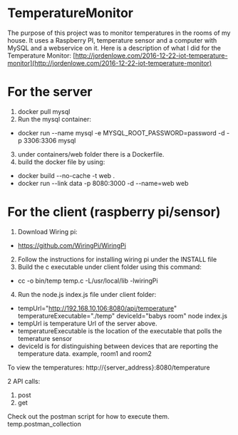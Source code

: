# TemperatureMonitor

The purpose of this project was to monitor temperatures in the rooms of my house.  It uses a Raspberry PI, temperature sensor and a computer with MySQL and a webservice on it.  Here is a description of what I did for the Temperature Monitor: [http://jordenlowe.com/2016-12-22-iot-temperature-monitor](http://jordenlowe.com/2016-12-22-iot-temperature-monitor)

For the server
==============

1. docker pull mysql
2. Run the mysql container: 
  * docker run --name mysql -e MYSQL_ROOT_PASSWORD=password -d -p 3306:3306 mysql
3. under containers/web folder there is a Dockerfile.
4. build the docker file by using: 
  * docker build --no-cache -t web .
  * docker run --link data -p 8080:3000 -d --name=web web

For the client (raspberry pi/sensor)
====================================

1. Download Wiring pi: 
  * https://github.com/WiringPi/WiringPi
2. Follow the instructions for installing wiring pi under the INSTALL file
3. Build the c executable under client folder using this command:
  * cc -o bin/temp temp.c -L/usr/local/lib -lwiringPi
4. Run the node.js index.js file under client folder:
  * tempUrl="http://192.168.10.106:8080/api/temperature" temperatureExecutable="./temp" deviceId="babys room" node index.js
  * tempUrl is temperature Url of the server above.
  * temperatureExecutable is the location of the executable that polls the temerature sensor
  * deviceId is for distinguishing between devices that are reporting the temperature data.  example, room1 and room2
  
To view the temperatures:  http://{server_address}:8080/temperature

2 API calls:

1. post
2. get

Check out the postman script for how to execute them. temp.postman_collection
